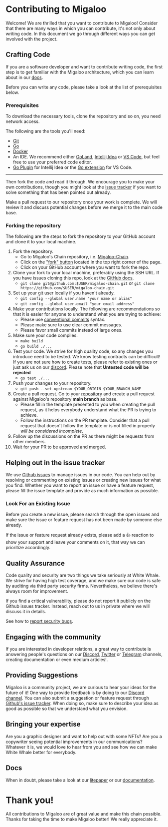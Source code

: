 
# Contributing to Migaloo

Welcome! We are thrilled that you want to contribute to Migaloo! Consider that there are many ways in which you can contribute,
it's not only about writing code. In this document we go through different ways you can get involved with the project.

## Crafting Code

If you are a software developer and want to contribute writing code, the first step is to get familiar with
the Migaloo architecture, which you can learn about in our [docs]().

Before you can write any code, please take a look at the list of prerequisites below.

### Prerequisites

To download the necessary tools, clone the repository and so on, you need network access.

The following are the tools you'll need:
- [Git](https://git-scm.com/)
- [Go](https://go.dev/doc/install)
- [Docker](https://www.docker.com/)
- An IDE. We recommend either [GoLand](https://www.jetbrains.com/go/download/), [Intellij Idea](https://www.jetbrains.com/idea/download/) or [VS Code](https://code.visualstudio.com/download),
  but feel free to use your preferred code editor.
- [Go Plugin](https://plugins.jetbrains.com/plugin/9568-go) for Intellij Idea or the [Go extension](https://marketplace.visualstudio.com/items?itemName=golang.go) for VS Code.

--- 
Then fork the code and read it through. We encourage you to make your own contributions, though you might look at the
[issue tracker](https://github.com/White-Whale-Defi-Platform/migaloo-chain/issues) if you want to solve something that has
been pointed out already.

Make a pull request to our repository once your work is complete. We will review it and discuss potential changes before
we merge it to the main code base.

### Forking the repository

The following are the steps to fork the repository to your GitHub account and clone it to your local machine.

1. Fork the repository.
    - Go to Migaloo's Chain repository, i.e. [Migaloo-Chain](https://github.com/White-Whale-Defi-Platform/migaloo-chain).
    - Click on the ["fork" button](https://github.com/White-Whale-Defi-Platform/migaloo-chain/fork) located in the top
      right corner of the page.
    - Click on your GitHub account where you want to fork the repo.
2. Clone your fork to your local machine, preferably using the SSH URL. If you have issues cloning this repo, look at the
   [GitHub docs](https://docs.github.com/en/repositories/creating-and-managing-repositories/cloning-a-repository).
    - `git clone git@github.com:$USER/migaloo-chain.git` or `git clone https://github.com/$USER/migaloo-chain.git`
3. Set up your git user locally if you haven't already.
    - `git config --global user.name "your name or alias"`
    - `git config --global user.email "your email address"`
4. Make your contributions locally. The following are recommendations so that it is easier for anyone to understand what
   you are trying to achieve:
    - Please use [conventional commits](https://conventionalcommits.org) syntax.
    - Please make sure to use clear commit messages.
    - Please favor small commits instead of large ones.
5. Make sure your code compiles.
    - `make build`
    - `go build ./...`
6. Test your code. We strive for high quality code, so any changes you introduce need to be tested. We know testing contracts
   can be difficult! If you are not sure how to create tests, please refer to existing ones or just ask us on our
   [discord](https://discord.com/channels/908044702794801233/1069611972053712947). Please note that **Untested code will be rejected**
    - `go test ./...`
7. Push your changes to your repository.
    - `git push --set-upstream $YOUR_ORIGIN $YOUR_BRANCH_NAME`
8. Create a pull request. Go to your [repository](https://github.com/$USER/migaloo-chain.git) and create a pull request
    against Migaloo's repository **main branch** as base.
    - Please fill in the template presented to you when creating the pull request, as it helps everybody understand what the PR is trying to achieve.
    - Follow the instructions on the PR template. Consider that a pull request that doesn't follow the template or is not filled in properly *will be considered incomplete*.
9. Follow up the discussions on the PR as there might be requests from other members.
10. Wait for your PR to be approved and merged.

## Helping out in the issue tracker

We use [Github issues](https://github.com/White-Whale-Defi-Platform/migaloo-chain/issues) to manage issues in our code.
You can help out by resolving or commenting on existing issues or creating new issues for what you find. Whether you want
to report an issue or have a feature request, please fill the issue template and provide as much information as possible.

### Look For an Existing Issue

Before you create a new issue, please search through the open issues and make sure the issue or feature request has not
been made by someone else already.

If the issue or feature request already exists, please add a 👍 reaction to show your support and leave your comments on it, that way we can prioritize accordingly.

## Quality Assurance

Code quality and security are two things we take seriously at White Whale. We strive for having high test coverage, and
we make sure our code is safe by auditing via third party security firms. Nevertheless, we believe there's always room for improvement.

If you find a critical vulnerability, please do not report it publicly on the Github issues tracker. Instead, reach out to us
in private where we will discuss it in details.

See how to [report security bugs](https://github.com/White-Whale-Defi-Platform/migaloo-chain/blob/main/docs/SECURITY.md).

## Engaging with the community

If you are interested in developer relations, a great way to contribute is answering people's questions on our
[Discord](https://discord.com/channels/908044702794801233/1069611972053712947), [Twitter](https://twitter.com/WhiteWhaleDefi)
or [Telegram](https://t.me/whitewhaleofficial) channels, creating documentation or even medium articles!.

## Providing Suggestions

Migaloo is a community project, we are curious to hear your ideas for the future of it! One way to provide feedback
is by doing to our [Discord channel](https://discord.com/channels/908044702794801233/1069611972053712947). You can also
submit a suggestion or feature request through [Github's issue tracker](https://github.com/White-Whale-Defi-Platform/migaloo-chain/issues).
When doing so, make sure to describe your idea as good as possible so that we understand what you envision.

## Bringing your expertise

Are you a graphic designer and want to help out with some NFTs? Are you a copywriter seeing potential improvements in our communications?
Whatever it is, we would love to hear from you and see how we can make White Whale better for everybody.

## Docs
When in doubt, please take a look at our [litepaper]() or our [documentation]([]()).

# Thank you!

All contributions to Migaloo are of great value and make this chain possible. Thanks for taking the time to make
Migaloo better! We really appreciate it.